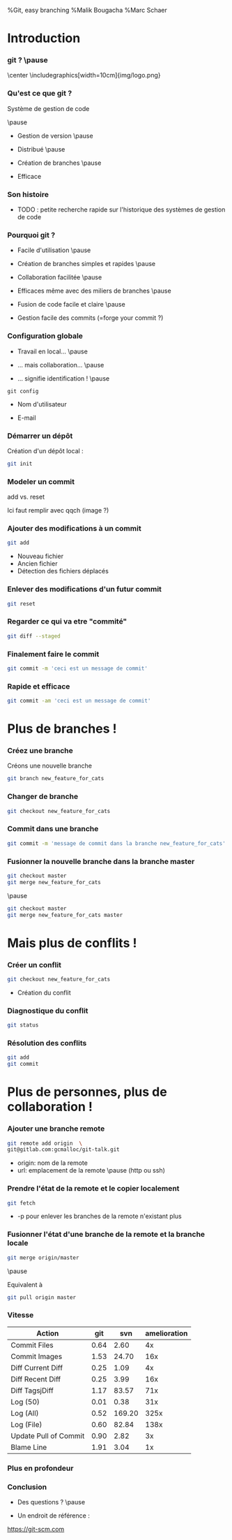 %Git, easy branching
%Malik Bougacha
%Marc Schaer

# Introduction

### git ?  \pause
\center
\includegraphics[width=10cm]{img/logo.png}

### Qu'est ce que git ?

Système de gestion de code

\pause

* Gestion de version
\pause

* Distribué
\pause

* Création de branches
\pause

* Efficace

### Son histoire

* TODO : petite recherche rapide sur l'historique des systèmes de gestion de code

### Pourquoi git ?

* Facile d'utilisation
\pause

* Création de branches simples et rapides
\pause

* Collaboration facilitée
\pause

* Efficaces même avec des miliers de branches
\pause

* Fusion de code facile et claire
\pause

* Gestion facile des commits (=forge your commit ?)

### Configuration globale

* Travail en local...
\pause

* ... mais collaboration...
\pause

* ... signifie identification !
\pause

```
git config
```

* Nom d'utilisateur

* E-mail

### Démarrer un dépôt

Création d'un dépôt local :

```sh
git init
```
### Modeler un commit

add vs. reset

Ici faut remplir avec qqch (image ?)

### Ajouter des modifications à un commit

```sh
git add
```

* Nouveau fichier
* Ancien fichier
* Détection des fichiers déplacés

### Enlever des modifications d'un futur commit

```sh
git reset
```

### Regarder ce qui va etre "commité"

```sh
git diff --staged
```

### Finalement faire le commit

```sh
git commit -m 'ceci est un message de commit'
```

### Rapide et efficace

```sh
git commit -am 'ceci est un message de commit'
```

# Plus de branches !

### Créez une branche

Créons une nouvelle branche

```sh 
git branch new_feature_for_cats
```

### Changer de branche

```sh 
git checkout new_feature_for_cats
```

### Commit dans une branche

```sh 
git commit -m 'message de commit dans la branche new_feature_for_cats'
```

### Fusionner la nouvelle branche dans la branche master

```sh 
git checkout master
git merge new_feature_for_cats
```

\pause

```sh 
git checkout master
git merge new_feature_for_cats master
```

# Mais plus de conflits !

### Créer un conflit

```sh 
git checkout new_feature_for_cats
```

* Création du conflit

### Diagnostique du conflit

```sh 
git status
```

### Résolution des conflits

```sh 
git add
git commit
```

# Plus de personnes, plus de collaboration !


### Ajouter une branche remote

```sh 
git remote add origin  \
git@gitlab.com:gcmalloc/git-talk.git
```
* origin: nom de la remote 
* url: emplacement de la remote
\pause
(http ou ssh)

### Prendre l'état de la remote et le copier localement

```sh 
git fetch 
```

* -p pour enlever les branches de la remote n'existant plus

### Fusionner l'état d'une branche de la remote et la branche locale

```sh 
git merge origin/master
```

\pause 

Equivalent à

```sh 
git pull origin master
```

### Vitesse 

Action                | git    | svn    | amelioration |
-------               | ------ | ------ | ------       |
Commit Files          | 0.64   | 2.60   | 4x           |
Commit Images         | 1.53   | 24.70  | 16x          |
Diff Current Diff     | 0.25   | 1.09   | 4x           |
Diff Recent Diff      | 0.25   | 3.99   | 16x          |
Diff TagsjDiff        | 1.17   | 83.57  | 71x          |
Log (50)              | 0.01   | 0.38   | 31x          |
Log (All)             | 0.52   | 169.20 | 325x         |
Log (File)            | 0.60   | 82.84  | 138x         |
Update Pull of Commit | 0.90   | 2.82   | 3x           |
Blame Line            | 1.91   | 3.04   | 1x           |

### Plus en profondeur

### Conclusion

* Des questions ?
\pause

* Un endroit de référence :

https://git-scm.com

